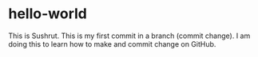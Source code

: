 # hello-world
This is Sushrut. This is my first commit in a branch (commit change). I am doing this to learn how to make and commit change on GitHub.
